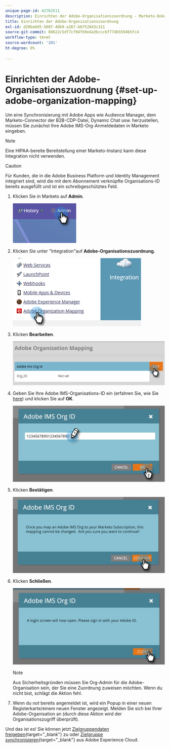 ```yaml
---
unique-page-id: 42762511
description: Einrichten der Adobe-Organisationszuordnung - Marketo-Dokumente - Produktdokumentation
title: Einrichten der Adobe-Organisationszuordnung
exl-id: d20be0d5-508f-40b9-a267-b6752643c311
source-git-commit: 88622c5df7cf04fb9e4a3bcccbf77db5594b5fc4
workflow-type: tm+mt
source-wordcount: '201'
ht-degree: 0%

---
```


# Einrichten der Adobe-Organisationszuordnung {#set-up-adobe-organization-mapping}

Um eine Synchronisierung mit Adobe Apps wie Audience Manager, dem Marketo-Connector der B2B-CDP-Datei, Dynamic Chat usw. herzustellen, müssen Sie zunächst Ihre Adobe IMS-Org-Anmeldedaten in Marketo eingeben.

>[!NOTE]
>
>Eine HIPAA-bereite Bereitstellung einer Marketo-Instanz kann diese Integration nicht verwenden.

>[!CAUTION]
>
>Für Kunden, die in die Adobe Business Platform und Identity Management integriert sind, wird die mit dem Abonnement verknüpfte Organisations-ID bereits ausgefüllt und ist ein schreibgeschütztes Feld.

1. Klicken Sie in Marketo auf **Admin**.

   ![](assets/set-up-adobe-experience-cloud-audience-sharing-1.png)

1. Klicken Sie unter &quot;Integration&quot;auf **Adobe-Organisationszuordnung**.

   ![](assets/set-up-adobe-experience-cloud-audience-sharing-2.png)

1. Klicken **Bearbeiten**.

   ![](assets/set-up-adobe-experience-cloud-audience-sharing-3.png)

1. Geben Sie Ihre Adobe IMS-Organisations-ID ein (erfahren Sie, wie Sie [here](https://experienceleague.adobe.com/docs/control-panel/using/faq.html)) und klicken Sie auf **OK**.

   ![](assets/set-up-adobe-experience-cloud-audience-sharing-4.png)

1. Klicken **Bestätigen**.

   ![](assets/set-up-adobe-experience-cloud-audience-sharing-5.png)

1. Klicken **Schließen**.

   ![](assets/set-up-adobe-experience-cloud-audience-sharing-6.png)

   >[!NOTE]
   >
   >Aus Sicherheitsgründen müssen Sie Org-Admin für die Adobe-Organisation sein, der Sie eine Zuordnung zuweisen möchten. Wenn du nicht bist, schlägt die Aktion fehl.

1. Wenn du _not_ bereits angemeldet ist, wird ein Popup in einer neuen Registerkarte/einem neuen Fenster angezeigt. Melden Sie sich bei Ihrer Adobe-Organisation an (durch diese Aktion wird der Organisationszugriff überprüft).

Und das ist es! Sie können jetzt [Zielgruppendaten freigeben](/help/marketo/product-docs/core-marketo-concepts/smart-lists-and-static-lists/static-lists/send-a-list-to-adobe-experience-cloud.md){target=&quot;_blank&quot;} zu oder [Zielgruppe synchronisieren](/help/marketo/product-docs/core-marketo-concepts/miscellaneous/sync-an-audience-from-adobe-experience-cloud.md){target=&quot;_blank&quot;} aus Adobe Experience Cloud.
